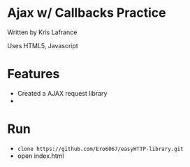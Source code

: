 # Ajax w/ Callbacks Practice

Written by Kris Lafrance

Uses HTML5, Javascript

# Features

* Created a AJAX request library
* 

# Run

* `clone https://github.com/Ero6067/easyHTTP-library.git`
* open index.html
